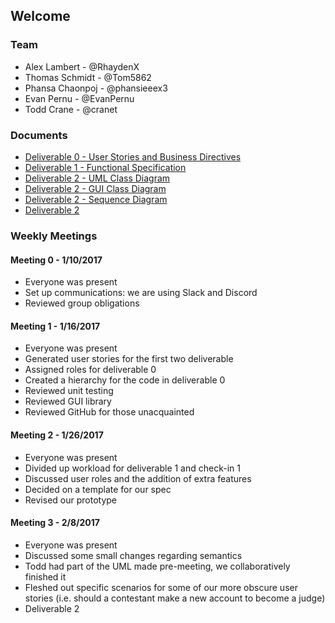 ## Welcome

### Team
* Alex Lambert - @RhaydenX
* Thomas Schmidt - @Tom5862
* Phansa Chaonpoj - @phansieeex3
* Evan Pernu - @EvanPernu
* Todd Crane - @cranet

### Documents
* [Deliverable 0 - User Stories and Business Directives](https://drive.google.com/open?id=0B6yjXXxHlHV7Qnh5M3N1U0xjWEk)
* [Deliverable 1 - Functional Specification](https://drive.google.com/open?id=0B6yjXXxHlHV7bG5jTkR1NWFNM2M)
* [Deliverable 2 - UML Class Diagram](https://drive.google.com/open?id=0B6yjXXxHlHV7ZFRfdGs1SExMU1U)
* [Deliverable 2 - GUI Class Diagram](https://drive.google.com/open?id=0B6yjXXxHlHV7UmxkWDNqb2Zad3M)
* [Deliverable 2 - Sequence Diagram](https://drive.google.com/open?id=0B6yjXXxHlHV7bklMcUNfMklpUk0)
* [Deliverable 2](https://drive.google.com/open?id=0B6yjXXxHlHV7NDBIUEtrZzZteDA)

### Weekly Meetings

#### Meeting 0 - 1/10/2017 
 * Everyone was present  
 * Set up communications: we are using Slack and Discord 
 * Reviewed group obligations
 
#### Meeting 1 - 1/16/2017
* Everyone was present
* Generated user stories for the first two deliverable
* Assigned roles for deliverable 0
* Created a hierarchy for the code in deliverable 0
* Reviewed unit testing
* Reviewed GUI library
* Reviewed GitHub for those unacquainted

#### Meeting 2 - 1/26/2017
* Everyone was present
* Divided up workload for deliverable 1 and check-in 1
* Discussed user roles and the addition of extra features
* Decided on a template for our spec
* Revised our prototype

#### Meeting 3 - 2/8/2017
* Everyone was present
* Discussed some small changes regarding semantics
* Todd had part of the UML made pre-meeting, we collaboratively finished it
* Fleshed out specific scenarios for some of our more obscure user stories (i.e. should a contestant make a new account to become a judge)
* Deliverable 2
